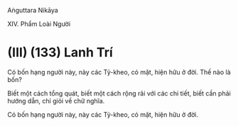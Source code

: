 Aṅguttara Nikāya

XIV. Phẩm Loài Người

# (III) (133) Lanh Trí

Có bốn hạng người này, này các Tỷ-kheo, có mặt, hiện hữu ở đời. Thế nào là bốn?

Biết một cách tổng quát, biết một cách rộng rãi với các chi tiết, biết cần phải hướng dẫn, chỉ giỏi về chữ nghĩa.

Có bốn hạng người này, này các Tỷ-kheo, có mặt, hiện hữu ở đời.


